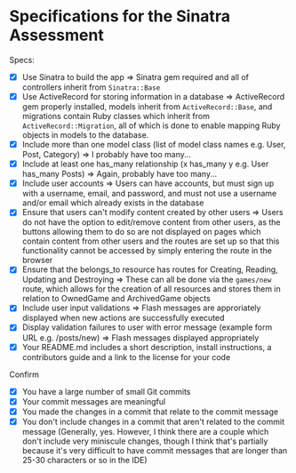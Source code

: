 # Specifications for the Sinatra Assessment

Specs:
- [x] Use Sinatra to build the app => Sinatra gem required and all of controllers inherit from `Sinatra::Base`
- [x] Use ActiveRecord for storing information in a database => ActiveRecord gem properly installed, models inherit from `ActiveRecord::Base`, and migrations contain Ruby classes which inherit from `ActiveRecord::Migration`, all of which is done to enable mapping Ruby objects in models to the database.
- [x] Include more than one model class (list of model class names e.g. User, Post, Category) => I probably have too many...
- [x] Include at least one has_many relationship (x has_many y e.g. User has_many Posts) => Again, probably have too many...
- [x] Include user accounts => Users can have accounts, but must sign up with a username, email, and password, and must not use a username and/or email which already exists in the database
- [x] Ensure that users can't modify content created by other users => Users do not have the option to edit/remove content from other users, as the buttons allowing them to do so are not displayed on pages which contain content from other users and the routes are set up so that this functionality cannot be accessed by simply entering the route in the browser
- [x] Ensure that the belongs_to resource has routes for Creating, Reading, Updating and Destroying => These can all be done via the `games/new` route, which allows for the creation of all resources and stores them in relation to OwnedGame and ArchivedGame objects
- [x] Include user input validations => Flash messages are approriately displayed when new actions are successfully executed
- [x] Display validation failures to user with error message (example form URL e.g. /posts/new) => Flash messages displayed appropriately
- [x] Your README.md includes a short description, install instructions, a contributors guide and a link to the license for your code

Confirm
- [x] You have a large number of small Git commits
- [x] Your commit messages are meaningful
- [x] You made the changes in a commit that relate to the commit message
- [x] You don't include changes in a commit that aren't related to the commit message (Generally, yes. However, I think there are a couple which don't include very miniscule changes, though I think that's partially because it's very difficult to have commit messages that are longer than 25-30 characters or so in the IDE)
